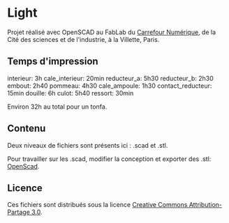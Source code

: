 # Light

Projet réalisé avec OpenSCAD au FabLab du [Carrefour Numérique](http://carrefour-numerique.cite-sciences.fr/fablab/wiki/doku.php?_ga=1.200240622.1982442383.1430227391), de la Cité des sciences et de l'industrie, à la Villette, Paris.

## Temps d'impression

interieur: 3h
cale_interieur: 20min
reducteur_a: 5h30
reducteur_b: 2h30
embout: 2h40
pommeau: 4h30
cale_ampoule: 1h30
contact_reducteur: 15min
douille: 6h
culot: 5h40
ressort: 30min

Environ 32h au total pour un tonfa.

## Contenu

Deux niveaux de fichiers sont présents ici : .scad et .stl.

Pour travailler sur les .scad, modifier la conception et exporter des .stl: [OpenScad](http://www.openscad.org/).

## Licence

Ces fichiers sont distribués sous la licence [Creative Commons Attribution-Partage 3.0](https://creativecommons.org/licenses/by-sa/3.0/fr/).